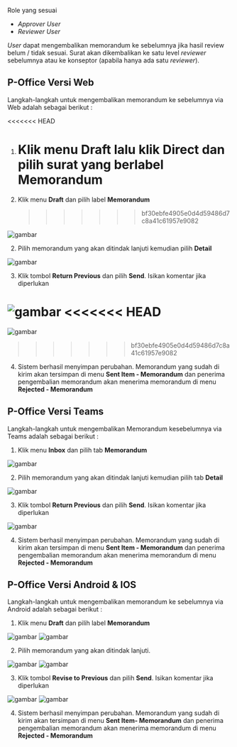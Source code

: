 Role yang sesuai

- _Approver User_
- _Reviewer User_

_User_ dapat mengembalikan memorandum ke sebelumnya jika hasil review belum / tidak sesuai. Surat akan dikembalikan ke satu level _reviewer_ sebelumnya atau ke konseptor (apabila hanya ada satu _reviewer_).

## **P-Office Versi Web**

Langkah-langkah untuk mengembalikan memorandum ke sebelumnya via Web adalah sebagai berikut :

<<<<<<< HEAD

1. # Klik menu **Draft** lalu klik **Direct** dan pilih surat yang berlabel **Memorandum**
1. Klik menu **Draft** dan pilih label **Memorandum**
   > > > > > > > bf30ebfe4905e0d4d59486d7c8a41c61957e9082

![gambar](Memorandum/MM_Web/02MM-39.png)

2. Pilih memorandum yang akan ditindak lanjuti kemudian pilih **Detail**

![gambar](Memorandum/MM_Web/02MM-40.png)

3. Klik tombol **Return Previous** dan pilih **Send**. Isikan komentar jika diperlukan

![gambar](Memorandum/MM_Web/02MM-41.png)
<<<<<<< HEAD
=======
![gambar](Memorandum/MM_Web/03MM-41.png)

> > > > > > > bf30ebfe4905e0d4d59486d7c8a41c61957e9082

4. Sistem berhasil menyimpan perubahan. Memorandum yang sudah di kirim akan tersimpan di menu **Sent Item - Memorandum** dan penerima pengembalian memorandum akan menerima memorandum di menu **Rejected - Memorandum**

## **P-Office Versi Teams**

Langkah-langkah untuk mengembalikan Memorandum kesebelumnya via Teams adalah sebagai berikut :

1. Klik menu **Inbox** dan pilih tab **Memorandum**

![gambar](Memorandum/MM_Teams/MM39.png)

2. Pilih memorandum yang akan ditindak lanjuti kemudian pilih tab **Detail**

![gambar](Memorandum/MM_Teams/MM40.png)

3. Klik tombol **Return Previous** dan pilih **Send**. Isikan komentar jika diperlukan

![gambar](Memorandum/MM_Teams/MM41.png)

4. Sistem berhasil menyimpan perubahan. Memorandum yang sudah di kirim akan tersimpan di menu **Sent Item - Memorandum** dan penerima pengembalian memorandum akan menerima memorandum di menu **Rejected - Memorandum**

## **P-Office Versi Android & IOS**

Langkah-langkah untuk mengembalikan memorandum ke sebelumnya via Android adalah sebagai berikut :

1. Klik menu **Draft** dan pilih label **Memorandum**

![gambar](Memorandum/MM_Android/Kembalimemo/02A01.png) ![gambar](Memorandum/MM_Android/Kembalimemo/02A02.png)

2. Pilih memorandum yang akan ditindak lanjuti.

![gambar](Memorandum/MM_Android/Kembalimemo/02A03.png) ![gambar](Memorandum/MM_Android/Kembalimemo/02A04.png)

3. Klik tombol **Revise to Previous** dan pilih **Send**. Isikan komentar jika diperlukan

![gambar](Memorandum/MM_Android/Kembalimemo/02A05.png) ![gambar](Memorandum/MM_Android/Kembalimemo/02A06.png)

4. Sistem berhasil menyimpan perubahan. Memorandum yang sudah di kirim akan tersimpan di menu **Sent Item- Memorandum** dan penerima pengembalian memorandum akan menerima memorandum di menu **Rejected - Memorandum**
